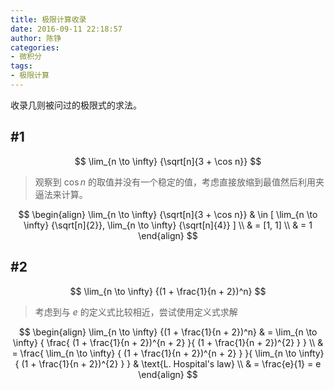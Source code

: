 ```yaml
---
title: 极限计算收录
date: 2016-09-11 22:18:57
author: 陈铮
categories:
- 微积分
tags:
- 极限计算
---
```


收录几则被问过的极限式的求法。
<!--more-->
## #1
$$
\lim_{n \to \infty} {\sqrt[n]{3 + \cos n}}
$$
> 观察到 $\cos n$ 的取值并没有一个稳定的值，考虑直接放缩到最值然后利用夹逼法来计算。

$$
\begin{align}
\lim_{n \to \infty} {\sqrt[n]{3 + \cos n}} 
    & \in [
        \lim_{n \to \infty} {\sqrt[n]{2}},
        \lim_{n \to \infty} {\sqrt[n]{4}}
    ] \\
    & = [1, 1] \\
    & = 1
\end{align}
$$

## #2
$$
\lim_{n \to \infty} {(1 + \frac{1}{n + 2})^n}
$$

> 考虑到与 $e$ 的定义式比较相近，尝试使用定义式求解

$$
\begin{align}
\lim_{n \to \infty} {(1 + \frac{1}{n + 2})^n} 
    & = 
    \lim_{n \to \infty} {
        \frac{
            (1 + \frac{1}{n + 2})^{n + 2}
        }{
            (1 + \frac{1}{n + 2})^{2}
        }
    } \\
    & = 
    \frac{
        \lim_{n \to \infty} {
            (1 + \frac{1}{n + 2})^{n + 2}
        }
    }{
        \lim_{n \to \infty} {
            (1 + \frac{1}{n + 2})^{2}
        }
    } & \text{L. Hospital's law} \\
    & = \frac{e}{1} = e
\end{align}
$$